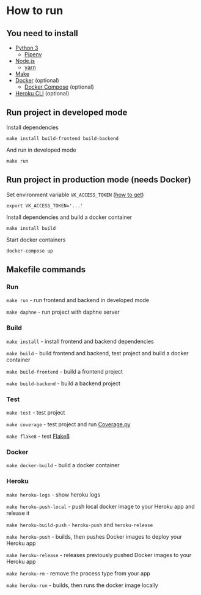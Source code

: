 How to run
==========

## You need to install

- [Python 3](https://www.python.org/)
    - [Pipenv](https://pipenv.readthedocs.io/en/latest/)
- [Node.js](https://nodejs.org/en/)
    - [yarn](https://yarnpkg.com/)
- [Make](http://www.man7.org/linux/man-pages/man1/make.1.html)
- [Docker](https://www.docker.com/) (optional)
    - [Docker Compose](https://docs.docker.com/compose/) (optional)
- [Heroku CLI](https://devcenter.heroku.com/articles/heroku-cli) (optional)

## Run project in developed mode

Install dependencies

```
make install build-frontend build-backend
```

And run in developed mode

```
make run
```

## Run project in production mode (needs Docker)

Set environment variable `VK_ACCESS_TOKEN` ([how to get](get_vk_access_token.md))

```
export VK_ACCESS_TOKEN='...'
```

Install dependencies and build a docker container

```
make install build
```

Start docker containers

```
docker-compose up
```

## Makefile commands

### Run

`make run` - run frontend and backend in developed mode

`make daphne` - run project with daphne server

### Build

`make install` - install frontend and backend dependencies

`make build` - build frontend and backend, test project and build a docker container

`make build-frontend` - build a frontend project

`make build-backend` - build a backend project

### Test

`make test` - test project

`make coverage` - test project and run [Coverage.py]((https://coverage.readthedocs.io/))

`make flake8` - test [Flake8](https://flake8.pycqa.org/en/latest/)

### Docker

`make docker-build` - build a docker container

### Heroku

`make heroku-logs` - show heroku logs

`make heroku-push-local` - push local docker image to your Heroku app and release it

`make heroku-build-push` - `heroku-push` and `heroku-release`

`make heroku-push` - builds, then pushes Docker images to deploy your Heroku app

`make heroku-release` - releases previously pushed Docker images to your Heroku app

`make heroku-rm` - remove the process type from your app

`make heroku-run` - builds, then runs the docker image locally
